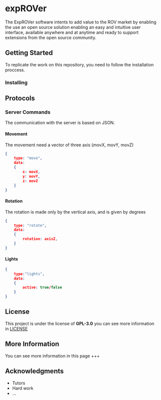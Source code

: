# expROVer
The ExpROVer software intents to add value to the ROV market by enabling the use an open source solution enabling an easy and intuitive user interface, available anywhere and at anytime and ready to support extensions from the open source community.

## Getting Started
To replicate the work on this repository, you need to follow the installation proccess.

### Installing

## Protocols

### Server Commands
The communication with the server is based on JSON.
#### Movement
The movement need a vector of three axis (movX, movY, movZ) 
```JSON
{
    type: "move",
    data:
    {
        x: movX,
        y: movY,
        z: movZ
    }
}
```

#### Rotation
The rotation is made only by the vertical axis, and is given by degrees
```JSON
{
    type: "rotate",
    data:
    {
        rotation: axisZ,
    }
}
```
#### Lights
```JSON
{
    type:"lights",
    data:
    {
        active: true/false
    }
}

```






## License
This project is under the license of **GPL-3.0** you can see more information in [LICENSE](LICENSE)

## More Information
You can see more information in this page +++

## Acknowledgments
* Tutors
* Hard work
* ...

